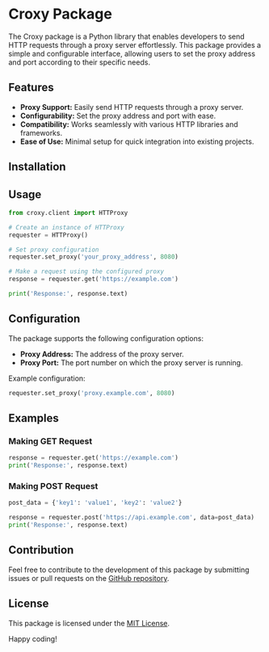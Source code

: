 # Croxy Package

The Croxy package is a Python library that enables developers to send HTTP requests through a proxy server effortlessly. This package provides a simple and configurable interface, allowing users to set the proxy address and port according to their specific needs.

## Features

- **Proxy Support:** Easily send HTTP requests through a proxy server.
- **Configurability:** Set the proxy address and port with ease.
- **Compatibility:** Works seamlessly with various HTTP libraries and frameworks.
- **Ease of Use:** Minimal setup for quick integration into existing projects.

## Installation

## Usage

```python
from croxy.client import HTTProxy

# Create an instance of HTTProxy
requester = HTTProxy()

# Set proxy configuration
requester.set_proxy('your_proxy_address', 8080)

# Make a request using the configured proxy
response = requester.get('https://example.com')

print('Response:', response.text)
```

## Configuration

The package supports the following configuration options:

- **Proxy Address:** The address of the proxy server.
- **Proxy Port:** The port number on which the proxy server is running.

Example configuration:

```python
requester.set_proxy('proxy.example.com', 8080)
```

## Examples

### Making GET Request

```python
response = requester.get('https://example.com')
print('Response:', response.text)
```

### Making POST Request

```python
post_data = {'key1': 'value1', 'key2': 'value2'}

response = requester.post('https://api.example.com', data=post_data)
print('Response:', response.text)
```

## Contribution

Feel free to contribute to the development of this package by submitting issues or pull requests on the [GitHub repository](https://github.com/THECRYSTALY/Croxy).

## License

This package is licensed under the [MIT License](LICENSE).

Happy coding!
